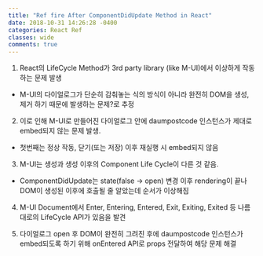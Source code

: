 ```yaml
---
title: "Ref fire After ComponentDidUpdate Method in React"
date: 2018-10-31 14:26:28 -0400
categories: React Ref
classes: wide
comments: true
---
```





1. React의 LifeCycle Method가 3rd party library (like M-UI)에서 이상하게 작동하는 문제 발생
  - M-UI의 다이얼로그가 단순히 감춰놓는 식의 방식이 아니라 완전히 DOM을 생성, 제거 하기 때문에 발생하는 문제?로 추정

2. 이로 인해 M-UI로 만들어진 다이얼로그 안에 daumpostcode 인스턴스가 제대로 embed되지 않는 문제 발생.
  - 첫번째는 정상 작동, 닫기(또는 저장) 이후 재실행 시 embed되지 않음

3. M-UI는 생성과 생성 이후의 Component Life Cycle이 다른 것 같음.
  - ComponentDidUpdate는 state(false -> open) 변경 이후 rendering이 끝나 DOM이 생성된 이후에 호출될 줄 알았는데 순서가 이상해짐

4. M-UI Document에서 Enter, Entering, Entered, Exit, Exiting, Exited 등 나름대로의 LifeCycle API가 있음을 발견

5. 다이얼로그 open 후 DOM이 완전히 그려진 후에 daumpostcode 인스턴스가 embed되도록 하기 위해 onEntered API로 props 전달하여 해당 문제 해결
